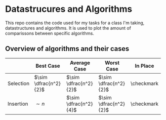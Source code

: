 # Datastrucures and Algorithms
This repo contains the code used for my tasks for a class I'm taking, datastructures and algorithms. It is used to plot the amount of comparissons between specific algorithms.

## Overview of algorithms and their cases
|           | Best Case             | Average Case          | Worst Case            | In Place   |
| --------- | --------------------- | --------------------- | --------------------- | ---------- |
| Selection | $\sim \dfrac{n^2}{2}$ | $\sim \dfrac{n^2}{2}$ | $\sim \dfrac{n^2}{2}$ | \checkmark | 
| Insertion | $\sim n$              | $\sim \dfrac{n^2}{4}$ | $\sim \dfrac{n^2}{2}$ | \checkmark |